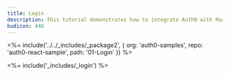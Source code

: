 ```yaml
---
title: Login
description: This tutorial demonstrates how to integrate Auth0 with ReactJS to add authentication and authorization to your app
budicon: 448
---
```


<%= include('../../_includes/_package2', {
  org: 'auth0-samples',
  repo: 'auth0-react-sample',
  path: '01-Login'
}) %>

<%= include('_includes/_login') %>

